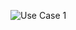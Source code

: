 ![Use Case 1](https://github.com/rosannagamal/CS4810-Milestone3/assets/101247652/bb0c7cd2-02f9-4fd3-87ad-1941cb18ea56)
